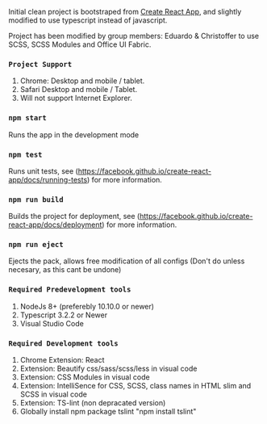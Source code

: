 Initial clean project is bootstraped from [Create React App](https://github.com/facebook/create-react-app), and slightly modified to use typescript instead of javascript.

Project has been modified by group members: Eduardo & Christoffer to use SCSS, SCSS Modules and Office UI Fabric.
### `Project Support`
1. Chrome: Desktop and mobile / tablet.
2. Safari Desktop and mobile / Tablet.
3. Will not support Internet Explorer.

### `npm start`
Runs the app in the development mode

### `npm test`
Runs unit tests, see (https://facebook.github.io/create-react-app/docs/running-tests) for more information.

### `npm run build`
Builds the project for deployment, see (https://facebook.github.io/create-react-app/docs/deployment) for more information.

### `npm run eject`
Ejects the pack, allows free modification of all configs (Don't do unless necesary, as this cant be undone)

### `Required Predevelopment tools`
1. NodeJs 8+ (preferebly 10.10.0 or newer)
2. Typescript 3.2.2 or Newer
3. Visual Studio Code

### `Required Development tools`
1. Chrome Extension: React
2. Extension: Beautify css/sass/scss/less in visual code
3. Extension: CSS Modules in visual code
4. Extension: IntelliSence for CSS, SCSS, class names in HTML slim and SCSS in visual code
5. Extension: TS-lint (non depracated version)
6. Globally install npm package tslint "npm install tslint"

